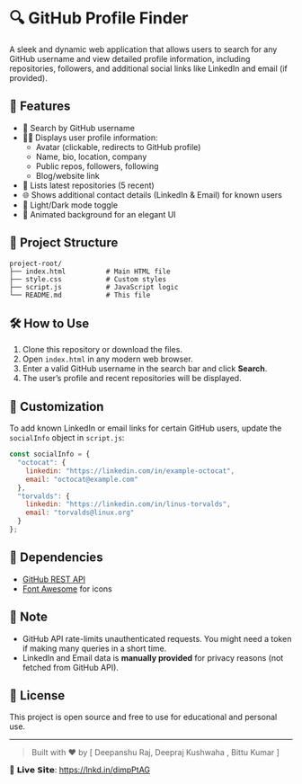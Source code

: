 # 🔍 GitHub Profile Finder

A sleek and dynamic web application that allows users to search for any GitHub username and view detailed profile information, including repositories, followers, and additional social links like LinkedIn and email (if provided).

## 🚀 Features

- 🔎 Search by GitHub username
- 🧑‍💻 Displays user profile information:
  - Avatar (clickable, redirects to GitHub profile)
  - Name, bio, location, company
  - Public repos, followers, following
  - Blog/website link
- 📂 Lists latest repositories (5 recent)
- 🌐 Shows additional contact details (LinkedIn & Email) for known users
- 🌙 Light/Dark mode toggle
- 🌌 Animated background for an elegant UI

## 📁 Project Structure

```
project-root/
├── index.html          # Main HTML file
├── style.css           # Custom styles
├── script.js           # JavaScript logic
└── README.md           # This file
```

## 🛠️ How to Use

1. Clone this repository or download the files.
2. Open `index.html` in any modern web browser.
3. Enter a valid GitHub username in the search bar and click **Search**.
4. The user’s profile and recent repositories will be displayed.

## 🧠 Customization

To add known LinkedIn or email links for certain GitHub users, update the `socialInfo` object in `script.js`:

```js
const socialInfo = {
  "octocat": {
    linkedin: "https://linkedin.com/in/example-octocat",
    email: "octocat@example.com"
  },
  "torvalds": {
    linkedin: "https://linkedin.com/in/linus-torvalds",
    email: "torvalds@linux.org"
  }
};
```

## 🧩 Dependencies

- [GitHub REST API](https://docs.github.com/en/rest/users/users)
- [Font Awesome](https://fontawesome.com/) for icons

## 📌 Note

- GitHub API rate-limits unauthenticated requests. You might need a token if making many queries in a short time.
- LinkedIn and Email data is **manually provided** for privacy reasons (not fetched from GitHub API).

## 📄 License

This project is open source and free to use for educational and personal use.

---

> Built with ❤️ by [ Deepanshu Raj, Deepraj Kushwaha , Bittu Kumar ]


🔗 𝗟𝗶𝘃𝗲 𝗦𝗶𝘁𝗲: https://lnkd.in/dimpPtAG


